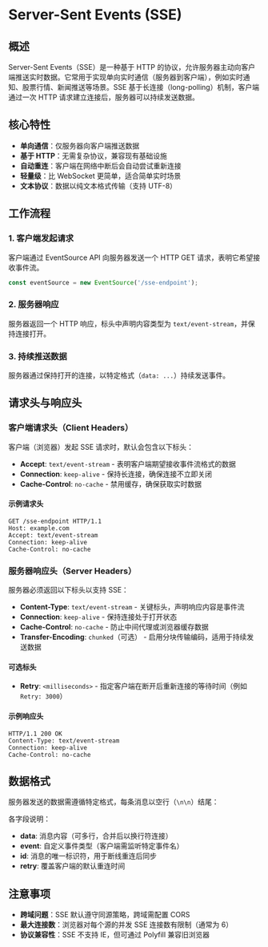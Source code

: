 # Server-Sent Events (SSE)

## 概述

Server-Sent Events（SSE）是一种基于 HTTP 的协议，允许服务器主动向客户端推送实时数据。它常用于实现单向实时通信（服务器到客户端），例如实时通知、股票行情、新闻推送等场景。SSE 基于长连接（long-polling）机制，客户端通过一次 HTTP 请求建立连接后，服务器可以持续发送数据。

## 核心特性

- **单向通信**：仅服务器向客户端推送数据
- **基于 HTTP**：无需复杂协议，兼容现有基础设施
- **自动重连**：客户端在网络中断后会自动尝试重新连接
- **轻量级**：比 WebSocket 更简单，适合简单实时场景
- **文本协议**：数据以纯文本格式传输（支持 UTF-8）

## 工作流程

### 1. 客户端发起请求

客户端通过 EventSource API 向服务器发送一个 HTTP GET 请求，表明它希望接收事件流。

```javascript
const eventSource = new EventSource('/sse-endpoint');
```

### 2. 服务器响应

服务器返回一个 HTTP 响应，标头中声明内容类型为 `text/event-stream`，并保持连接打开。

### 3. 持续推送数据

服务器通过保持打开的连接，以特定格式（`data: ...`）持续发送事件。

## 请求头与响应头

### 客户端请求头（Client Headers）

客户端（浏览器）发起 SSE 请求时，默认会包含以下标头：

- **Accept**: `text/event-stream` - 表明客户端期望接收事件流格式的数据
- **Connection**: `keep-alive` - 保持长连接，确保连接不立即关闭
- **Cache-Control**: `no-cache` - 禁用缓存，确保获取实时数据

#### 示例请求头

```http
GET /sse-endpoint HTTP/1.1
Host: example.com
Accept: text/event-stream
Connection: keep-alive
Cache-Control: no-cache
```

### 服务器响应头（Server Headers）

服务器必须返回以下标头以支持 SSE：

- **Content-Type**: `text/event-stream` - 关键标头，声明响应内容是事件流
- **Connection**: `keep-alive` - 保持连接处于打开状态
- **Cache-Control**: `no-cache` - 防止中间代理或浏览器缓存数据
- **Transfer-Encoding**: `chunked`（可选） - 启用分块传输编码，适用于持续发送数据

#### 可选标头

- **Retry**: `<milliseconds>` - 指定客户端在断开后重新连接的等待时间（例如 `Retry: 3000`）

#### 示例响应头

```http
HTTP/1.1 200 OK
Content-Type: text/event-stream
Connection: keep-alive
Cache-Control: no-cache
```

## 数据格式

服务器发送的数据需遵循特定格式，每条消息以空行（`\n\n`）结尾：

各字段说明：

- **data**: 消息内容（可多行，合并后以换行符连接）
- **event**: 自定义事件类型（客户端需监听特定事件名）
- **id**: 消息的唯一标识符，用于断线重连后同步
- **retry**: 覆盖客户端的默认重连时间

## 注意事项

- **跨域问题**：SSE 默认遵守同源策略，跨域需配置 CORS
- **最大连接数**：浏览器对每个源的并发 SSE 连接数有限制（通常为 6）
- **协议兼容性**：SSE 不支持 IE，但可通过 Polyfill 兼容旧浏览器